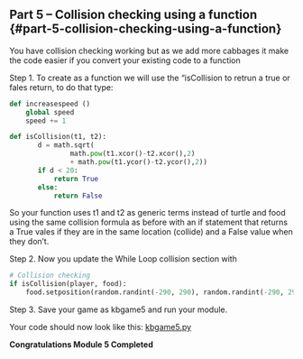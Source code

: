 ## Part 5 – Collision checking using a function {#part-5-collision-checking-using-a-function}

You have collision checking working but as we add more cabbages it make the code easier if you convert your existing code to a function

Step 1.  To create as a function we will use the “isCollision to retrun a true or fales return, to do that type:
```python
def increasespeed ()
    global speed
    speed += 1

def isCollision(t1, t2):
       d = math.sqrt(
               math.pow(t1.xcor()-t2.xcor(),2)
               + math.pow(t1.ycor()-t2.ycor(),2))
       if d < 20:
           return True
       else:
           return False

```
So your function uses t1 and t2 as generic terms instead of turtle and food using the same collision formula as before with an if statement that returns a True vales if they are in the same location (collide) and a False value when they don’t.

Step 2.  Now you update the While Loop collision section with
```python
# Collision checking
if isCollision(player, food):
    food.setposition(random.randint(-290, 290), random.randint(-290, 290))
```

Step 3.  Save your game as kbgame5 and run your module.

Your code should now look like this: [kbgame5.py](/src/kbgame5.py)

**Congratulations Module 5 Completed**